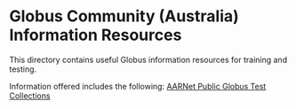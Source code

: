# Globus Community (Australia) Information Resources

This directory contains useful Globus information resources for training and testing.

Information offered includes the following:
[AARNet Public Globus Test Collections](./aarnet_globus_collections.md)